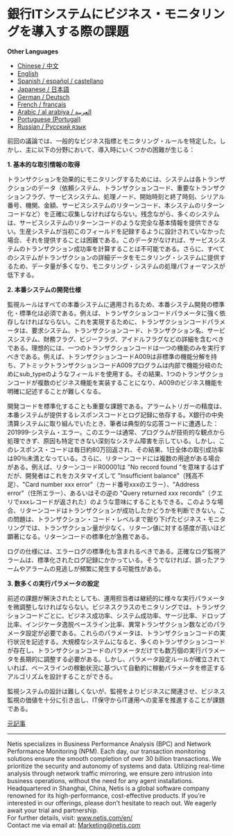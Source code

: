# 銀行ITシステムにビジネス・モニタリングを導入する際の課題

**Other Languages**

+ [Chinese / 中文](https://github.com/lvdeshuii/OverFlow/blob/main/docs/zh/Challenges-in-Implementing-Business-Monitoring-for-Banking-IT-Systems-zh.md)
+ [English](https://github.com/lvdeshuii/OverFlow/blob/main/docs/en/Challenges-in-Implementing-Business-Monitoring-for-Banking-IT-Systems-en.md)
+ [Spanish / español / castellano](https://github.com/lvdeshuii/OverFlow/blob/main/docs/es/Challenges-in-Implementing-Business-Monitoring-for-Banking-IT-Systems-es.md)
+ [Japanese / 日本語](https://github.com/lvdeshuii/OverFlow/blob/main/docs/ja/Challenges-in-Implementing-Business-Monitoring-for-Banking-IT-Systems-ja.md)
+ [German / Deutsch](https://github.com/lvdeshuii/OverFlow/blob/main/docs/de/Challenges-in-Implementing-Business-Monitoring-for-Banking-IT-Systems-de.md)
+ [French / français](https://github.com/lvdeshuii/OverFlow/blob/main/docs/fr/Challenges-in-Implementing-Business-Monitoring-for-Banking-IT-Systems-fr.md)
+ [Arabic / al arabiya / العربية](https://github.com/lvdeshuii/OverFlow/blob/main/docs/ar/Challenges-in-Implementing-Business-Monitoring-for-Banking-IT-Systems-ar.md)
+ [Portuguese (Portugal)](https://github.com/lvdeshuii/OverFlow/blob/main/docs/pt/Challenges-in-Implementing-Business-Monitoring-for-Banking-IT-Systems-pt.md)
+ [Russian / Русский язык](https://github.com/lvdeshuii/OverFlow/blob/main/docs/ru/Challenges-in-Implementing-Business-Monitoring-for-Banking-IT-Systems-ru.md)

前回の議論では、一般的なビジネス指標とモニタリング・ルールを特定した。しかし、主に以下の分野において、導入時にいくつかの困難が生じる：

**1. 基本的な取引情報の取得**

トランザクションを効果的にモニタリングするためには、システムは各トランザクションのデータ（依頼システム、トランザクションコード、重要なトランザクションフラグ、サービスシステム、処理ノード、開始時刻と終了時刻、シリアル番号、機関、金額、サービスシステムのリターンコード、本システムのリターンコードなど）を正確に収集しなければならない。残念ながら、多くのシステムは、サービスシステムのリターンコードのような完全な基本情報を提供できない。生産システムが当初このフィールドを記録するように設計されていなかった場合、それを提供することは困難である。このデータがなければ、サービスシステムのトランザクション成功率を計算することは不可能である。さらに、すべてのシステムがトランザクションの詳細データをモニタリング・システムに提供するため、データ量が多くなり、モニタリング・システムの処理パフォーマンスが低下する。

**2. 本番システムの開発仕様**

監視ルールはすべての本番システムに適用されるため、本番システム開発の標準化・標準化は必須である。例えば、トランザクションコードパラメータに強く依存しなければならない。これを実現するために、トランザクションコードパラメータは、要求システム、トランザクションコード、トランザクション名、サービスシステム、財務フラグ、ビジーフラグ、アイドルフラグなどの詳細を含むべきである。理想的には、一つのトランザクションコードは一つの機能のみを実行すべきである。例えば、トランザクションコードA009は非標準の機能分解を持ち、アトミックトランザクションコードA009プログラムは内部で機能分岐のためにsub_typeのようなフィールドを使用する。その結果、1つのトランザクションコードが複数のビジネス機能を実装することになり、A009のビジネス機能を明確に記述することが難しくなる。

開発コードを標準化することも重要な課題である。アラームトリガーの精度は、本番システムが提供するレスポンスコードとログ記録に依存する。X銀行の中央清算システムに取り組んでいたとき、筆者は典型的な応答コードに遭遇した： 201999-システム・エラー。このエラーは通常、プログラムが技術的な観点から処理できず、原因も特定できない深刻なシステム障害を示している。しかし、このレスポンス・コードは毎日約80万回返され、その結果、1日全体の取引成功率は90％未満となっている。さらに、リターンコードには複数の用途がある場合がある。例えば、リターンコードR00001は "No record found "を意味するはずだが、開発者はこれをカスタマイズして "Insufficient balance"（残高不足）、"Card number xxx error"（カード番号xxxのエラー）、"Address error"（住所エラー）、あるいはその逆の "Query returned xxx records"（クエリでxxxレコードが返された）のような意味にすることもできる。このような場合、リターンコードはトランザクションが成功したかどうかを判断できない。この問題は、トランザクション・コード・レベルまで掘り下げたビジネス・モニタリングでは、トランザクション量が少なく、リターン値に対する感度が高いほど顕著になる。リターンコードの標準化が急務である。

ログの仕様には、エラーログの標準化も含まれるべきである。正確なログ監視アラームは、標準化されたログ記録にかかっている。そうでなければ、誤ったアラームやアラームの見逃しが頻繁に発生する可能性がある。

**3. 数多くの実行パラメータの設定**

前述の課題が解決されたとしても、運用担当者は継続的に様々な実行パラメータを微調整しなければならない。ビジネスクラスのモニタリングでは、トランザクションコードごとに、ビジネス成功率、システム成功率、サージ比率、ドロップ比率、インジケータ逸脱ベースライン比率、異常トランザクション数などのパラメータ設定が必要である。これらのパラメータは、トランザクションコードの実行状況を記述する。大規模なシステムになると、多くのトランザクションコードが存在し、トランザクションコードのパラメータだけでも数万個の実行パラメータを長期的に調整する必要がある。しかし、パラメータ設定ルールが確立されていれば、ベースラインの稼動状況に基づいて自動的に稼動パラメータを修正するアルゴリズムを設計することができる。

監視システムの設計は難しくないが、監視をよりビジネスに関連させ、ビジネス監視の価値を十分に引き出し、IT保守からIT運用への変革を推進することが課題である。

[元記事](https://mp.weixin.qq.com/s/qlvqPsz2fX0AyxMdXdVzxw)

***
Netis specializes in Business Performance Analysis (BPC) and Network Performance Monitoring (NPM). Each day, our transaction monitoring solutions ensure the smooth completion of over 30 billion transactions. We prioritize the security and autonomy of systems and data. Utilizing real-time analysis through network traffic mirroring, we ensure zero intrusion into business operations, without the need for any agent installations. Headquartered in Shanghai, China, Netis is a global software company renowned for its high-performance, cost-effective products. If you're interested in our offerings, please don't hesitate to reach out. We eagerly await your trial and partnership.  
For further details, visit: www.netis.com/en/  
Contact me via email at: Marketing@netis.com
